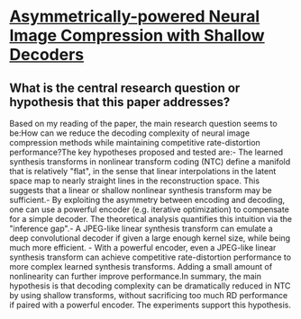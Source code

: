 # [Asymmetrically-powered Neural Image Compression with Shallow Decoders](https://arxiv.org/abs/2304.06244)

## What is the central research question or hypothesis that this paper addresses?

 Based on my reading of the paper, the main research question seems to be:How can we reduce the decoding complexity of neural image compression methods while maintaining competitive rate-distortion performance?The key hypotheses proposed and tested are:- The learned synthesis transforms in nonlinear transform coding (NTC) define a manifold that is relatively "flat", in the sense that linear interpolations in the latent space map to nearly straight lines in the reconstruction space. This suggests that a linear or shallow nonlinear synthesis transform may be sufficient.- By exploiting the asymmetry between encoding and decoding, one can use a powerful encoder (e.g. iterative optimization) to compensate for a simple decoder. The theoretical analysis quantifies this intuition via the "inference gap".- A JPEG-like linear synthesis transform can emulate a deep convolutional decoder if given a large enough kernel size, while being much more efficient. - With a powerful encoder, even a JPEG-like linear synthesis transform can achieve competitive rate-distortion performance to more complex learned synthesis transforms. Adding a small amount of nonlinearity can further improve performance.In summary, the main hypothesis is that decoding complexity can be dramatically reduced in NTC by using shallow transforms, without sacrificing too much RD performance if paired with a powerful encoder. The experiments support this hypothesis.
